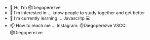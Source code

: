- 👋 Hi, I’m @Diegoperezve
- 👀 I’m interested in ... know people to study together and get better
- 🌱 I’m currently learning ... Javascritp 💻
- 📫 How to reach me ... Instagram: @Diegoperezve     VSCO: @Diegoperezve




